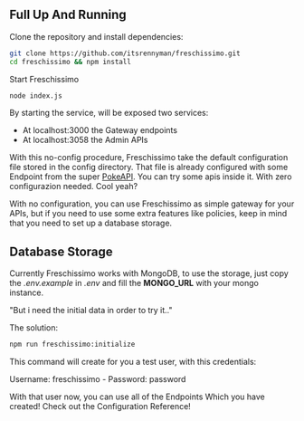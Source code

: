 ## Full Up And Running

Clone the repository and install dependencies:

```bash
git clone https://github.com/itsrennyman/freschissimo.git
cd freschissimo && npm install
```

Start Freschissimo

```bash
node index.js
```

By starting the service, will be exposed two services:

- At localhost:3000 the Gateway endpoints
- At localhost:3058 the Admin APIs

With this no-config procedure, Freschissimo take the default configuration file stored in the config directory. That file is already configured with some Endpoint from the super [PokeAPI](https://pokeapi.co/). You can try some apis inside it. With zero configurazion needed. Cool yeah?

With no configuration, you can use Freschissimo as simple gateway for your APIs, but if you need to use some extra features like policies, keep in mind that you need to set up a database storage.

## Database Storage

Currently Freschissimo works with MongoDB, to use the storage, just copy the *.env.example* in *.env* and fill the **MONGO_URL** with your mongo instance. 

"But i need the initial data in order to try it.."

The solution:
```bash
npm run freschissimo:initialize
```

This command will create for you a test user, with this credentials:

Username: freschissimo - Password: password

With that user now, you can use all of the Endpoints Which you have created! Check out the Configuration Reference!